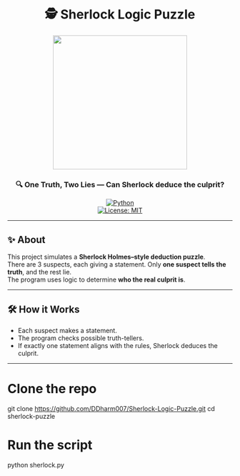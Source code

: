 <!-- Sherlock Puzzle Solver README -->

<div align="center">

# 🕵️ Sherlock Logic Puzzle  

<img src="https://media.tenor.com/QU8XhZbT2D4AAAAM/sherlock-holmes.gif" width="300"/>

### 🔍 One Truth, Two Lies — Can Sherlock deduce the culprit?

[![Python](https://img.shields.io/badge/Python-3776AB?style=for-the-badge&logo=python&logoColor=white)](https://www.python.org/)  
[![License: MIT](https://img.shields.io/badge/License-MIT-green.svg?style=for-the-badge)](LICENSE)

</div>

---

## ✨ About
This project simulates a **Sherlock Holmes–style deduction puzzle**.  
There are 3 suspects, each giving a statement. Only **one suspect tells the truth**, and the rest lie.  
The program uses logic to determine **who the real culprit is**.

---

## 🛠️ How it Works
- Each suspect makes a statement.  
- The program checks possible truth-tellers.  
- If exactly one statement aligns with the rules, Sherlock deduces the culprit.  

---

# Clone the repo
git clone https://github.com/DDharm007/Sherlock-Logic-Puzzle.git
cd sherlock-puzzle

# Run the script
python sherlock.py
